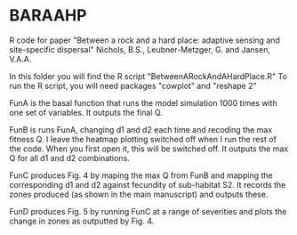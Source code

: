 # BARAAHP
R code for paper "Between a rock and a hard place: adaptive sensing and site-specific dispersal" 
Nichols, B.S., Leubner-Metzger, G. and Jansen, V.A.A.

In this folder you will find the R script "BetweenARockAndAHardPlace.R"
To run the R script, you will need packages "cowplot" and "reshape 2"

FunA is the basal function that runs the model simulation 1000 times with one set of variables. It outputs the final Q.

FunB is runs FunA, changing d1 and d2 each time and recoding the max fitness Q. I leave the heatmap plotting switched off when I run the rest of the code. When you first open it, this will be switched off. It outputs the max Q for all d1 and d2 combinations.

FunC produces Fig. 4 by maping the max Q from FunB and mapping the corresponding d1 and d2 against fecundity of sub-habitat S2. It records the zones produced (as shown in the main manuscript) and outputs these.

FunD produces Fig. 5 by running FunC at a range of severities and plots the change in zones as outputted by Fig. 4. 
